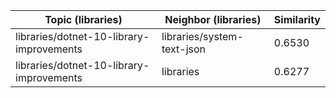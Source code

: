 | Topic (libraries) | Neighbor (libraries) | Similarity |
|-------------|-------------------|------------|
| libraries/dotnet-10-library-improvements | libraries/system-text-json | 0.6530 |
| libraries/dotnet-10-library-improvements | libraries | 0.6277 |
